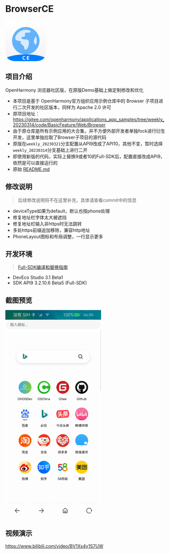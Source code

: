 # BrowserCE

<img src="entry/src/main/resources/base/media/icon.png" width="128px" />

## 项目介绍

OpenHarmony 浏览器社区版，在原版Demo基础上做定制修改和优化

- 本项目是基于 OpenHarmony官方组织应用示例仓库中的 Browser 子项目进行二次开发的社区版本，同样为 Apache 2.0 许可  
- 原项目地址：https://gitee.com/openharmony/applications_app_samples/tree/weekly_20230314/code/BasicFeature/Web/Browser  
- 由于原仓库是所有示例应用的大合集，并不方便外部开发者单独fock进行衍生开发，这里单独拉取了Browser子项目的源代码  
- 原版在`weekly_20230321`分支配置从API9改成了API10，其他不变，暂时选择`weekly_20230314`分支基础上进行二开
- 即使用新版的代码，实际上替换9或者10的Full-SDK后，配置直接改成API9，依然是可以直接运行的
- 原始 [README.md](./README_zh.origin.md)

## 修改说明

> 后续修改说明将不在这里补充，具体请查看commit中的信息

- deviceType如果为default，默认也按phone处理
- 修复地址栏字体太大被遮挡
- 修复地址栏输入非https时无法跳转
- 多处https前缀追加移除，兼容http地址
- PhoneLayout图标和布局调整，一行显示更多

## 开发环境

> [Full-SDK编译和替换指南](https://gitee.com/openharmony/docs/blob/OpenHarmony-3.2-Beta5/zh-cn/application-dev/quick-start/full-sdk-compile-guide.md#/openharmony/docs/blob/OpenHarmony-3.2-Beta5/zh-cn/application-dev/quick-start/full-sdk-switch-guide.md)

- DevEco Studio 3.1 Beta1
- SDK API9 3.2.10.6 Beta5 (Full-SDK)

## 截图预览

<img src="screenshots/01.jpg" width="300px" />

## 视频演示

https://www.bilibili.com/video/BV1Xs4y1S7UW